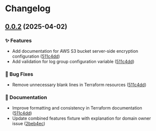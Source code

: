 # Changelog

## [0.0.2](https://github.com/Excoriate/terraform-aws-codeartifact/compare/v0.0.1...v0.0.2) (2025-04-02)


### ✨ Features

* Add documentation for AWS S3 bucket server-side encryption configuration ([511c4dd](https://github.com/Excoriate/terraform-aws-codeartifact/commit/511c4dd68c5692e080fda90a67e073163fdea2ef))
* Add validation for log group configuration variable ([511c4dd](https://github.com/Excoriate/terraform-aws-codeartifact/commit/511c4dd68c5692e080fda90a67e073163fdea2ef))


### 🐛 Bug Fixes

* Remove unnecessary blank lines in Terraform resources ([511c4dd](https://github.com/Excoriate/terraform-aws-codeartifact/commit/511c4dd68c5692e080fda90a67e073163fdea2ef))


### 📝 Documentation

* Improve formatting and consistency in Terraform documentation ([511c4dd](https://github.com/Excoriate/terraform-aws-codeartifact/commit/511c4dd68c5692e080fda90a67e073163fdea2ef))
* Update combined features fixture with explanation for domain owner issue ([2beb4ec](https://github.com/Excoriate/terraform-aws-codeartifact/commit/2beb4ec8a992e08020e27fb53e3470965bd2d7ab))
